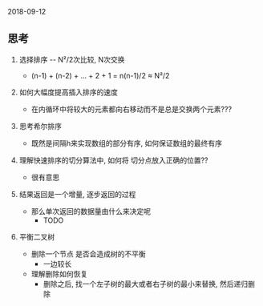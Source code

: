 2018-09-12

## 思考
1. 选择排序 -- N²/2次比较, N次交换
    - (n-1) + (n-2) + ... + 2 + 1 = n(n-1)/2 ≈ N²/2
    
1. 如何大幅度提高插入排序的速度
    - 在内循环中将较大的元素都向右移动而不是总是交换两个元素???

2. 思考希尔排序
    - 既然是间隔h来实现数组的部分有序, 如何保证数组的最终有序
    
3. 理解快速排序的切分算法中, 如何将 切分点放入正确的位置??
    - 很有意思

4. 结果返回是一个增量, 逐步返回的过程
    - 那么单次返回的数据量由什么来决定呢
        - TODO
5. 平衡二叉树
    - 删除一个节点 是否会造成树的不平衡
        - 一边较长
    - 理解删除如何恢复
        - 删除之后, 找一个左子树的最大或者右子树的最小来替换, 然后递归删除

